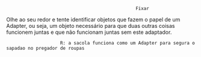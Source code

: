                                                     Fixar

Olhe ao seu redor e tente identificar objetos que fazem o papel de um Adapter, ou seja, um objeto necessário para que duas outras coisas funcionem juntas e que não funcionam juntas sem este adaptador.

                        R: a sacola funciona como um Adapter para segura o sapadao no pregador de roupas
